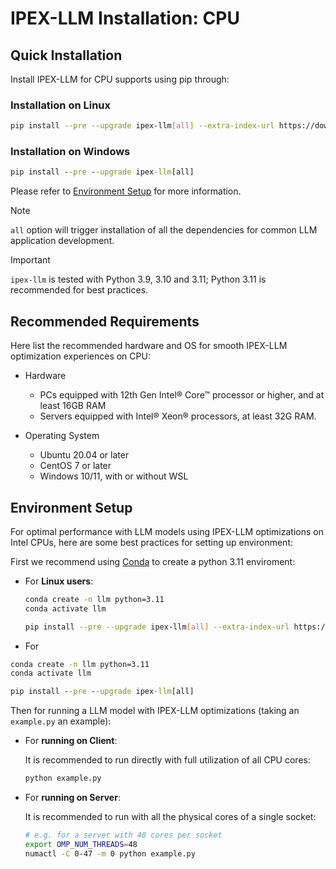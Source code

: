 # IPEX-LLM Installation: CPU

## Quick Installation

Install IPEX-LLM for CPU supports using pip through:

### Installation on Linux
```bash
pip install --pre --upgrade ipex-llm[all] --extra-index-url https://download.pytorch.org/whl/cpu
```

### Installation on Windows
```cmd
pip install --pre --upgrade ipex-llm[all]
```

Please refer to [Environment Setup](#environment-setup) for more information.

> [!NOTE]
> `all` option will trigger installation of all the dependencies for common LLM application development.

> [!IMPORTANT]
> `ipex-llm` is tested with Python 3.9, 3.10 and 3.11; Python 3.11 is recommended for best practices.


## Recommended Requirements

Here list the recommended hardware and OS for smooth IPEX-LLM optimization experiences on CPU:

* Hardware

  * PCs equipped with 12th Gen Intel® Core™ processor or higher, and at least 16GB RAM
  * Servers equipped with Intel® Xeon® processors, at least 32G RAM.

* Operating System

  * Ubuntu 20.04 or later
  * CentOS 7 or later
  * Windows 10/11, with or without WSL

## Environment Setup

For optimal performance with LLM models using IPEX-LLM optimizations on Intel CPUs, here are some best practices for setting up environment:

First we recommend using [Conda](https://conda-forge.org/download/) to create a python 3.11 enviroment:

- For **Linux users**:

  ```bash
  conda create -n llm python=3.11
  conda activate llm

  pip install --pre --upgrade ipex-llm[all] --extra-index-url https://download.pytorch.org/whl/cpu
  ```

- For 
```cmd
conda create -n llm python=3.11
conda activate llm

pip install --pre --upgrade ipex-llm[all]
```

Then for running a LLM model with IPEX-LLM optimizations (taking an `example.py` an example):

- For **running on Client**:

  It is recommended to run directly with full utilization of all CPU cores:

  ```bash
  python example.py
  ```

- For **running on Server**:

  It is recommended to run with all the physical cores of a single socket:

  ```bash
  # e.g. for a server with 48 cores per socket
  export OMP_NUM_THREADS=48
  numactl -C 0-47 -m 0 python example.py
  ```
